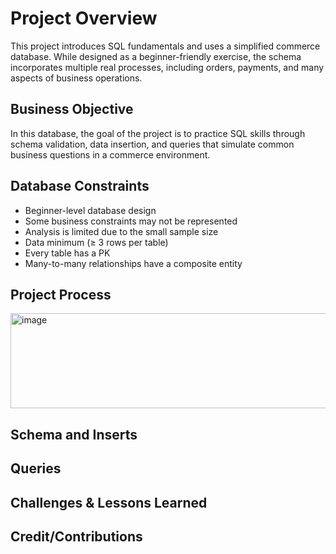 # Project Overview <!-- Purpose of the Project -->

This project introduces SQL fundamentals and uses a simplified commerce database. While designed as a beginner-friendly exercise, the schema incorporates multiple real processes, including orders, payments, and many aspects of business operations.

## Business Objective <!-- Goal of the Project -->

In this database, the goal of the project is to practice SQL skills through schema validation, data insertion, and queries that simulate common business questions in a commerce environment. 

## Database Constraints 

- Beginner-level database design 
- Some business constraints may not be represented 
- Analysis is limited due to the small sample size
- Data minimum (≥ 3 rows per table)
- Every table has a PK
- Many-to-many relationships have a composite entity 

## Project Process

<img width="603" height="152" alt="image" src="https://github.com/user-attachments/assets/4e4fe6df-cf3f-4954-8d42-53da84d1cfe6" />


## Schema and Inserts 



## Queries 



## Challenges & Lessons Learned 



## Credit/Contributions 



